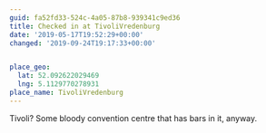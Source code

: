 ```yaml
---
guid: fa52fd33-524c-4a05-87b8-939341c9ed36
title: Checked in at TivoliVredenburg
date: '2019-05-17T19:52:29+00:00'
changed: '2019-09-24T19:17:33+00:00'


place_geo:
  lat: 52.092622029469
  lng: 5.1129770278931
place_name: TivoliVredenburg
---
```


Tivoli? Some bloody convention centre that has bars in it, anyway. 
